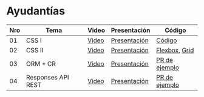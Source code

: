 # Ayudantías

|Nro | Tema | Video | Presentación | Código |
|----|-------|-------|--------------|--------|
| 01 | CSS I | [Video](https://drive.google.com/file/d/1GvmJ4nIPIGmDmqjQySBQ-qEw3_JYOIoU/view?usp=sharing) | [Presentación](./ayudantía_1/presentación.pdf) | [Código](./ayudantía_1/código) |
| 02 | CSS II | [Video](https://drive.google.com/file/d/10oZft7KfTgBnhVqggexq8oWWmX0mAUbX/view?usp=sharing) | [Presentación](./ayudantía_2/presentación.pdf) | [Flexbox](./ayudantía_2/código/flexbox), [Grid](./ayudantía_2/código/grid) |
| 03 | ORM + CR | [Video](https://drive.google.com/file/d/1PClw_xtxoa6cqKa3gzHPiqogU0qTo0R2/view?usp=sharing) | [Presentación](./ayudantía_3/presentación.pdf) | [PR de ejemplo](https://github.com/IIC2513-2021-2/soundify/pull/1) |
| 04 | Responses API REST | [Video](https://drive.google.com/file/d/1xJ3AVKGWhqiuQAJD_gtEJ8slLwd9_MZl/view?usp=sharing) | [Presentación](./ayudantía_4/presentación.pdf) | [PR de ejemplo](https://github.com/IIC2513-2021-2/soundify/pull/16) |
